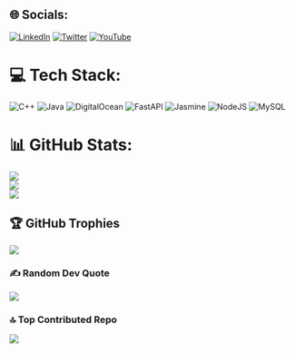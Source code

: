 
## 🌐 Socials:
[![LinkedIn](https://img.shields.io/badge/LinkedIn-%230077B5.svg?logo=linkedin&logoColor=white)](https://linkedin.com/in/tanay-raj-srivastava-26859b205) [![Twitter](https://img.shields.io/badge/Twitter-%231DA1F2.svg?logo=Twitter&logoColor=white)](https://twitter.com/tanytwts) [![YouTube](https://img.shields.io/badge/YouTube-%23FF0000.svg?logo=YouTube&logoColor=white)](https://youtube.com/@seanaeaston) 

# 💻 Tech Stack:
![C++](https://img.shields.io/badge/c++-%2300599C.svg?style=for-the-badge&logo=c%2B%2B&logoColor=white) ![Java](https://img.shields.io/badge/java-%23ED8B00.svg?style=for-the-badge&logo=java&logoColor=white) ![DigitalOcean](https://img.shields.io/badge/DigitalOcean-%230167ff.svg?style=for-the-badge&logo=digitalOcean&logoColor=white) ![FastAPI](https://img.shields.io/badge/FastAPI-005571?style=for-the-badge&logo=fastapi) ![Jasmine](https://img.shields.io/badge/jasmine-%238A4182.svg?style=for-the-badge&logo=jasmine&logoColor=white) ![NodeJS](https://img.shields.io/badge/node.js-6DA55F?style=for-the-badge&logo=node.js&logoColor=white) ![MySQL](https://img.shields.io/badge/mysql-%2300f.svg?style=for-the-badge&logo=mysql&logoColor=white)
# 📊 GitHub Stats:
![](https://github-readme-stats.vercel.app/api?username=tanay0508&theme=dark&hide_border=false&include_all_commits=false&count_private=false)<br/>
![](https://github-readme-streak-stats.herokuapp.com/?user=tanay0508&theme=dark&hide_border=false)<br/>
![](https://github-readme-stats.vercel.app/api/top-langs/?username=tanay0508&theme=dark&hide_border=false&include_all_commits=false&count_private=false&layout=compact)

## 🏆 GitHub Trophies
![](https://github-profile-trophy.vercel.app/?username=tanay0508&theme=radical&no-frame=false&no-bg=true&margin-w=4)

### ✍️ Random Dev Quote
![](https://quotes-github-readme.vercel.app/api?type=horizontal&theme=radical)

### 🔝 Top Contributed Repo
![](https://github-contributor-stats.vercel.app/api?username=tanay0508&limit=5&theme=dark&combine_all_yearly_contributions=true)

<!-- Proudly created with GPRM ( https://gprm.itsvg.in ) -->
